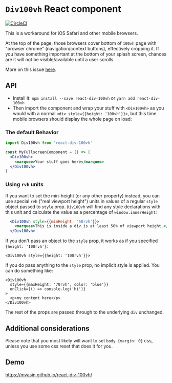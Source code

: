 # `Div100vh` React component
[![CircleCI](https://circleci.com/gh/mvasin/react-div-100vh.svg?style=svg&circle-token=cd3f9e7031e393880d945af301841db926000ec4)](https://circleci.com/gh/mvasin/react-div-100vh)

This is a workaround for iOS Safari and other mobile browsers.

At the top of the page, those browsers cover bottom of `100vh` page with "browser chrome" (navigation/context buttons), effectively cropping it. If you have something important at the bottom of your splash screen, chances are it will not be visible/available until a user scrolls.

More on this issue [here](https://nicolas-hoizey.com/2015/02/viewport-height-is-taller-than-the-visible-part-of-the-document-in-some-mobile-browsers.html
).

## API
- Install it: `npm install --save react-div-100vh` or `yarn add react-div-100vh`
- Then import the component and wrap your stuff with `<Div100vh>` as you would with a normal `<div style={{height: '100vh'}}>`, but this time mobile browsers should display the whole page on load:

### The default Behavior

```jsx
import Div100vh from 'react-div-100vh'

const MyFullscreenComponent = () => (
  <Div100vh>
    <marquee>Your stuff goes here</marquee>
  </Div100vh>
)
```

### Using `rvh` units

If you want to set the min-height (or any other property) instead, you can use special `rvh` ("real viewport height") units in values of a regular `style` object passed to `style` prop. `Div100vh` will find any style declarations with this unit and calculate the value as a percentage of `window.innerHeight`:

```jsx
  <Div100vh style={{minHeight: '50rvh'}}>
    <marquee>This is inside a div is at least 50% of viewport height.</marquee>
  </Div100vh>
```

If you don't pass an object to the `style` prop, it works as if you specified `{height: '100rvh'}`:
```
<Div100vh style={{height: '100rvh'}}>
```

If you do pass anything to the `style` prop, no implicit style is applied. You can do something like:
```
<Div100vh
  style={{maxHeight: '70rvh', color: 'blue'}}
  onClick={() => console.log('hi')}
>
  <p>my content here</p>
</Div100vh>
```

The rest of the props are passed through to the underlying `div` unchanged.

## Additional considerations

Please note that you most likely will want to set `body {margin: 0}` css, unless you use some css reset that does it for you.

## Demo
https://mvasin.github.io/react-div-100vh/